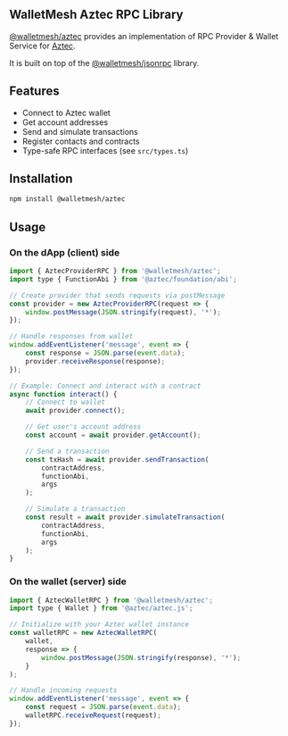 ## WalletMesh Aztec RPC Library

[@walletmesh/aztec](https://github.com/WalletMesh/aztec) provides an implementation of
RPC Provider & Wallet Service for [Aztec](https://aztec.network).

It is built on top of the
[@walletmesh/jsonrpc](https://github.com/WalletMesh/wm-core/tree/main/packages/jsonrpc#readme)
library.

## Features

- Connect to Aztec wallet
- Get account addresses
- Send and simulate transactions
- Register contacts and contracts
- Type-safe RPC interfaces (see `src/types.ts`)

## Installation

```bash
npm install @walletmesh/aztec
```

## Usage

### On the dApp (client) side

```js
import { AztecProviderRPC } from '@walletmesh/aztec';
import type { FunctionAbi } from '@aztec/foundation/abi';

// Create provider that sends requests via postMessage
const provider = new AztecProviderRPC(request => {
    window.postMessage(JSON.stringify(request), '*');
});

// Handle responses from wallet
window.addEventListener('message', event => {
    const response = JSON.parse(event.data);
    provider.receiveResponse(response);
});

// Example: Connect and interact with a contract
async function interact() {
    // Connect to wallet
    await provider.connect();

    // Get user's account address
    const account = await provider.getAccount();

    // Send a transaction
    const txHash = await provider.sendTransaction(
        contractAddress,
        functionAbi,
        args
    );

    // Simulate a transaction
    const result = await provider.simulateTransaction(
        contractAddress, 
        functionAbi,
        args
    );
}
```

### On the wallet (server) side
```js
import { AztecWalletRPC } from '@walletmesh/aztec';
import type { Wallet } from '@aztec/aztec.js';

// Initialize with your Aztec wallet instance
const walletRPC = new AztecWalletRPC(
    wallet,
    response => {
        window.postMessage(JSON.stringify(response), '*');
    }
);

// Handle incoming requests
window.addEventListener('message', event => {
    const request = JSON.parse(event.data);
    walletRPC.receiveRequest(request);
});
```
